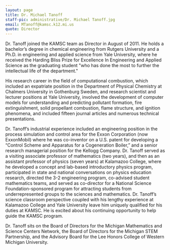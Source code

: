 ```yaml
---
layout: page
title: Dr. Michael Tanoff
staff-pic: administrative/Dr. Michael Tanoff.jpg
email: MTanoff@kamsc.k12.mi.us
quote: Director
---
```

Dr. Tanoff joined the KAMSC team as Director in August of 2011. He holds a bachelor’s degree in chemical engineering from Rutgers University and a Ph.D. in engineering and applied science from Yale University, where he received the Harding Bliss Prize for Excellence In Engineering and Applied Science as the graduating student "who has done the most to further the intellectual life of the department."

His research career in the field of computational combustion, which included an expatriate position in the Department of Physical Chemistry at Chalmers University in Gothenburg Sweden, and research scientist and lecturer positions at Yale University, involved the development of computer models for understanding and predicting pollutant formation, fire extinguishment, solid propellant combustion, flame structure, and ignition phenomena, and included fifteen journal articles and numerous technical presentations.

Dr. Tanoff’s industrial experience included an engineering position in the process simulation and control area for the Exxon Corporation (now ExxonMobil) where he was co-inventor on a U.S. patent for developing a “Control Scheme and Apparatus for a Cogeneration Boiler,” and a senior research managerial position for the Kellogg Company. Dr. Tanoff served as a visiting associate professor of mathematics (two years), and then as an assistant professor of physics (seven years) at Kalamazoo College, where he developed a concept and lab-based introductory physics program, participated in state and national conversations on physics education research, directed the 3-2 engineering program, co-advised student mathematics teams, and served as co-director for a National Science Foundation-sponsored program for attracting students from underrepresented groups to the sciences and mathematics. Dr. Tanoff’s science classroom perspective coupled with his lengthy experience at Kalamazoo College and Yale University leave him uniquely qualified for his duties at KAMSC. He is excited about his continuing opportunity to help guide the KAMSC program.

Dr. Tanoff sits on the Board of Directors for the Michigan Mathematics and Science Centers Network, the Board of Directors for the Michigan STEM Partnership, and the Advisory Board for the Lee Honors College of Western Michigan University.
